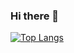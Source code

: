 ### Hi there 👋 
[![Top Langs](https://github-readme-stats.vercel.app/api/top-langs/?username=MussaPortfolio&hide=html&layout=compact)](https://github.com/MussaPortfolio)
<br/><br/>

